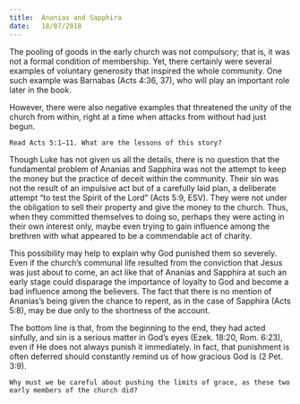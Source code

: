 ```yaml
---
title:  Ananias and Sapphira
date:   18/07/2018
---
```


The pooling of goods in the early church was not compulsory; that is, it was not a formal condition of membership. Yet, there certainly were several examples of voluntary generosity that inspired the whole community. One such example was Barnabas (Acts 4:36, 37), who will play an important role later in the book. 

However, there were also negative examples that threatened the unity of the church from within, right at a time when attacks from without had just begun.

`Read Acts 5:1–11. What are the lessons of this story?`

Though Luke has not given us all the details, there is no question that the fundamental problem of Ananias and Sapphira was not the attempt to keep the money but the practice of deceit within the community. Their sin was not the result of an impulsive act but of a carefully laid plan, a deliberate attempt “to test the Spirit of the Lord” (Acts 5:9, ESV). They were not under the obligation to sell their property and give the money to the church. Thus, when they committed themselves to doing so, perhaps they were acting in their own interest only, maybe even trying to gain influence among the brethren with what appeared to be a commendable act of charity.

This possibility may help to explain why God punished them so severely. Even if the church’s communal life resulted from the conviction that Jesus was just about to come, an act like that of Ananias and Sapphira at such an early stage could disparage the importance of loyalty to God and become a bad influence among the believers. The fact that there is no mention of Ananias’s being given the chance to repent, as in the case of Sapphira (Acts 5:8), may be due only to the shortness of the account. 

The bottom line is that, from the beginning to the end, they had acted sinfully, and sin is a serious matter in God’s eyes (Ezek. 18:20, Rom. 6:23), even if He does not always punish it immediately. In fact, that punishment is often deferred should constantly remind us of how gracious God is (2 Pet. 3:9).

`Why must we be careful about pushing the limits of grace, as these two early members of the church did?`